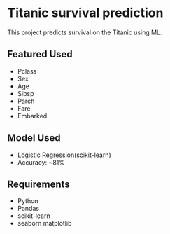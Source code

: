 # Titanic survival prediction
This project predicts survival on the Titanic using ML.

## Featured Used
- Pclass
- Sex
- Age
- Sibsp
- Parch
- Fare
- Embarked

## Model Used
- Logistic Regression(scikit-learn)
- Accuracy: ~81%

## Requirements
- Python
- Pandas
- scikit-learn
- seaborn
matplotlib